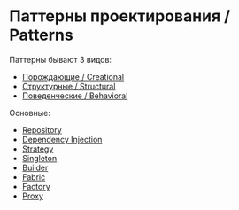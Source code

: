 # Паттерны проектирования / Patterns

Паттерны бывают 3 видов:
- [Порождающие / Creational](creational.md)
- [Структурные / Structural](strucutral.md)
- [Поведенческие / Behavioral](behavioral.md)

Основные:
- [Repository](repository.md)
- [Dependency Injection](patterns/di.md)
- [Strategy](strategy.md)
- [Singleton](singleton.md)
- [Builder](builder.md)
- [Fabric](fabric.md)
- [Factory](factory.md)
- [Proxy](proxy.md)